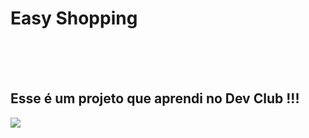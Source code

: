 <h1> Easy Shopping </h1>
<br>
<br>
<br>
<h2>Esse é um projeto que aprendi no Dev Club !!! </h2>
<img src=https://github.com/italooliveiradev/Easy-Shopping/blob/master/Minimalist%20Neutral%20Multi%20Device%20Computer%20Mockup%20Website%20Launch%20Instagram%20Post.png?raw=true">
